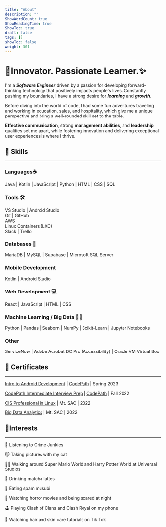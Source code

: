 ```yaml
---
title: "About"
description: ""
ShowWordCount: true
ShowReadingTime: true
ShowToc: true
draft: false
tags: []
showToc: false
weight: 301
--- 
```


# 🚀Innovator. Passionate Learner.✨ 
I'm a ***Software Engineer*** driven by a passion for developing forward-thinking technology that positively impacts people's lives. Constantly pushing my boundaries, I have a strong desire for ***learning*** and ***growth***.

Before diving into the world of code, I had some fun adventures traveling and working in education, sales, and hospitality, which give me a unique perspective and bring a well-rounded skill set to the table.

**Effective communication**, strong **management abilities**, and **leadership** qualities set me apart, while fostering innovation and delivering exceptional user experiences is where I thrive.
## 💪 Skills
***
### Languages☕ 
Java | Kotlin | JavaScript | Python | HTML | CSS | SQL

###  Tools 🛠️
VS Studio | Android Studio  
Git | GitHub  
AWS   
Linux Containers (LXC)  
Slack | Trello

### Databases 💾
MariaDB | MySQL | Supabase | Microsoft SQL Server

### Mobile Development
Kotlin | Android Studio

### Web Development  💻
React | JavaScript | HTML | CSS

### Machine Learning / Big Data 🧠🤖
Python | Pandas | Seaborn | NumPy | Scikit-Learn | Jupyter Notebooks

### Other
ServiceNow |  Adobe Acrobat DC Pro (Accessibility) | Oracle VM Virtual Box

## 📜 Certificates 
***
[Intro to Android Development](https://drive.google.com/file/d/1uIXAew1_6aOY1DoE9EEMxY-jOtz7XF_-/view?usp=sharing) | [CodePath](https://www.codepath.org/) | Spring 2023  

[CodePath Intermediate Interview Prep](https://drive.google.com/file/d/1gsSq9byg76qE1hhM-HLacyXvY4KUTZK3/view?usp=sharing) | [CodePath](https://www.codepath.org/) | Fall 2022  

[CIS Professional in Linux](https://catalog.mtsac.edu/programs/programsaz/computer-software/cis-professional-certificate-linux/#:~:text=The%20CIS%20Certificate%20in%20Linux,and%20networks%20used%20by%20industry.) | Mt. SAC | 2022  

[Big Data Analytics](https://catalog.mtsac.edu/programs/programsaz/computer-database-management-systems/big-data-analytics/) | Mt. SAC | 2022

## 💖Interests 
***

🧐 Listening to Crime Junkies

😻  Taking pictures with my cat  

🧙‍♂️ Walking around Super Mario World and Harry Potter World at Universal Studios  

🍵 Drinking matcha lattes  

🍣 Eating spam musubi  

👻 Watching horror movies and being scared at night

🕹️ Playing Clash of Clans and Clash Royal on my phone

🚿 Watching hair and skin care tutorials on Tik Tok
